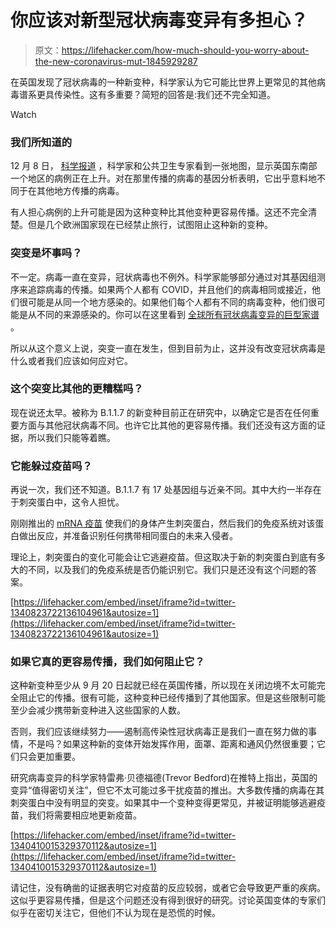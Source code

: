# 你应该对新型冠状病毒变异有多担心？

> 原文：<https://lifehacker.com/how-much-should-you-worry-about-the-new-coronavirus-mut-1845929287>

在英国发现了冠状病毒的一种新变种，科学家认为它可能比世界上更常见的其他病毒谱系更具传染性。这有多重要？简短的回答是:我们还不完全知道。

Watch

### 我们所知道的

12 月 8 日， [科学报道](https://www.sciencemag.org/news/2020/12/mutant-coronavirus-united-kingdom-sets-alarms-its-importance-remains-unclear) ，科学家和公共卫生专家看到一张地图，显示英国东南部一个地区的病例正在上升。对在那里传播的病毒的基因分析表明，它出乎意料地不同于在其他地方传播的病毒。

有人担心病例的上升可能是因为这种变种比其他变种更容易传播。这还不完全清楚。但是几个欧洲国家现在已经禁止旅行，试图阻止这种新的变种。

### 突变是坏事吗？

不一定。病毒一直在变异，冠状病毒也不例外。科学家能够部分通过对其基因组测序来追踪病毒的传播。如果两个人都有 COVID，并且他们的病毒相同或接近，他们很可能是从同一个地方感染的。如果他们每个人都有不同的病毒变种，他们很可能是从不同的来源感染的。你可以在这里看到 [全球所有冠状病毒变异的巨型家谱](https://nextstrain.org/ncov/global) 。

所以从这个意义上说，突变一直在发生，但到目前为止，这并没有改变冠状病毒是什么或者我们应该如何应对它。

### 这个突变比其他的更糟糕吗？

现在说还太早。被称为 B.1.1.7 的新变种目前正在研究中，以确定它是否在任何重要方面与其他冠状病毒不同。也许它比其他的更容易传播。我们还没有这方面的证据，所以我们只能等着瞧。

### 它能躲过疫苗吗？

再说一次，我们还不知道。B.1.1.7 有 17 处基因组与近亲不同。其中大约一半存在于刺突蛋白中，这令人担忧。

刚刚推出的 [mRNA 疫苗](https://lifehacker.com/how-mrna-vaccines-work-1845895792) 使我们的身体产生刺突蛋白，然后我们的免疫系统对该蛋白做出反应，并准备识别任何携带相同蛋白的未来入侵者。

理论上，刺突蛋白的变化可能会让它逃避疫苗。但这取决于新的刺突蛋白到底有多大的不同，以及我们的免疫系统是否仍能识别它。我们只是还没有这个问题的答案。

 [https://lifehacker.com/embed/inset/iframe?id=twitter-1340823722136104961&autosize=1](https://lifehacker.com/embed/inset/iframe?id=twitter-1340823722136104961&autosize=1) 

### 如果它真的更容易传播，我们如何阻止它？

这种新变种至少从 9 月 20 日起就已经在英国传播，所以现在关闭边境不太可能完全阻止它的传播。很有可能，这种变种已经传播到了其他国家。但是这些限制可能至少会减少携带新变种进入这些国家的人数。

否则，我们应该继续努力——遏制高传染性冠状病毒正是我们一直在努力做的事情，不是吗？如果这种新的变体开始发挥作用，面罩、距离和通风仍然很重要；它们只会更加重要。

研究病毒变异的科学家特雷弗·贝德福德(Trevor Bedford)在推特上指出，英国的变异“值得密切关注”，但它不太可能过多干扰疫苗的推出。大多数传播的病毒在其刺突蛋白中没有明显的突变。如果其中一个变种变得更常见，并被证明能够逃避疫苗，我们将需要相应地更新疫苗。

 [https://lifehacker.com/embed/inset/iframe?id=twitter-1340410015329370112&autosize=1](https://lifehacker.com/embed/inset/iframe?id=twitter-1340410015329370112&autosize=1) 

请记住，没有确凿的证据表明它对疫苗的反应较弱，或者它会导致更严重的疾病。这似乎更容易传播，但是这个问题还没有得到很好的研究。讨论英国变体的专家们似乎在密切关注它，但他们不认为现在是恐慌的时候。